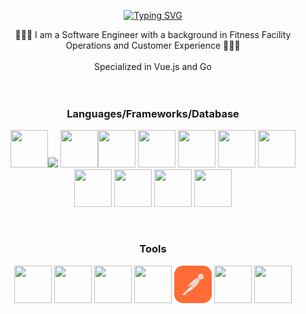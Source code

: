 <div align="center">

[![Typing SVG](https://readme-typing-svg.demolab.com?font=Fira+Code&pause=1000&center=true&random=false&width=435&lines=Hi+there!+My+name+is+Antoine.;Welcome+to+my+Github!+)](https://git.io/typing-svg)


</div>

<div align="center">
🧗🏻‍♂️ I am a Software Engineer with a background in Fitness Facility Operations and Customer Experience 🧗🏻‍♂️
 <br>
 <br>
 Specialized in Vue.js and Go
 <br>

 <br>
</div><br>

<h3 align="center">
Languages/Frameworks/Database
</h3>

<div align="center">
  
<img src="https://cdn.jsdelivr.net/gh/devicons/devicon@latest/icons/go/go-original-wordmark.svg" width="60" height="60"/><img src="https://cdn.jsdelivr.net/gh/devicons/devicon@latest/icons/typescript/typescript-original.svg" />
<img src="https://cdn.jsdelivr.net/gh/devicons/devicon/icons/vuejs/vuejs-original.svg" width="60" height="60" /><img src="https://cdn.jsdelivr.net/gh/devicons/devicon/icons/python/python-original.svg" width="60" height="60"/> <img src="https://cdn.jsdelivr.net/gh/devicons/devicon/icons/django/django-plain.svg" width="60" height="60"/> <img src="https://cdn.jsdelivr.net/gh/devicons/devicon/icons/javascript/javascript-plain.svg" width="60" height="60"/>
<img src="https://cdn.jsdelivr.net/gh/devicons/devicon/icons/ruby/ruby-plain-wordmark.svg" width="60" height="60"/> <img src="https://cdn.jsdelivr.net/gh/devicons/devicon/icons/rails/rails-plain-wordmark.svg" width="60" height="60" />
 <img src="https://cdn.jsdelivr.net/gh/devicons/devicon/icons/html5/html5-plain-wordmark.svg" width="60" height="60"/> <img src="https://cdn.jsdelivr.net/gh/devicons/devicon/icons/css3/css3-plain-wordmark.svg" width="60" height="60"/> <img src="https://cdn.jsdelivr.net/gh/devicons/devicon/icons/redis/redis-original.svg" width="60" height="60"/> <img src="https://cdn.jsdelivr.net/gh/devicons/devicon/icons/postgresql/postgresql-plain-wordmark.svg"  width="60" height="60" />



</div><br>

<h3 align="center">
Tools
</h3>

<div align="center">
<img src="https://cdn.jsdelivr.net/gh/devicons/devicon/icons/heroku/heroku-plain-wordmark.svg" width="60" height="60" /> <img src="https://cdn.jsdelivr.net/gh/devicons/devicon/icons/circleci/circleci-plain-wordmark.svg" width="60" height="60" /> <img src="https://cdn.jsdelivr.net/gh/devicons/devicon/icons/git/git-plain-wordmark.svg" width="60" height="60"/> <img src="https://cdn.jsdelivr.net/gh/devicons/devicon/icons/github/github-original-wordmark.svg" width="60" height="60"/> <img src="https://github.com/tandpfun/skill-icons/blob/main/icons/Postman.svg" width="60" height="60"> <img src="https://cdn.jsdelivr.net/gh/devicons/devicon/icons/docker/docker-plain-wordmark.svg"  width="60" height="60" /> <img src="https://cdn.jsdelivr.net/gh/devicons/devicon/icons/vscode/vscode-original.svg" width="60" height="60" />
          


